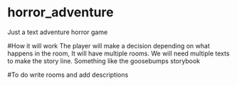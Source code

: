 # horror_adventure
Just a text adventure horror game

#How it will work
The player will make a decision depending on what happens in the room,
It will have multiple rooms. 
We will need multiple texts to make the story line. 
Something like the goosebumps storybook 

#To do
write rooms and add descriptions
